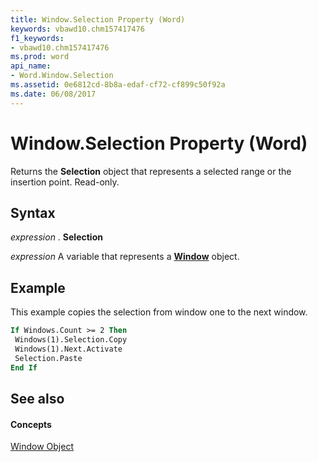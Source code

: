 ```yaml
---
title: Window.Selection Property (Word)
keywords: vbawd10.chm157417476
f1_keywords:
- vbawd10.chm157417476
ms.prod: word
api_name:
- Word.Window.Selection
ms.assetid: 0e6812cd-8b8a-edaf-cf72-cf899c50f92a
ms.date: 06/08/2017
---
```



# Window.Selection Property (Word)

Returns the  **Selection** object that represents a selected range or the insertion point. Read-only.


## Syntax

 _expression_ . **Selection**

 _expression_ A variable that represents a **[Window](window-object-word.md)** object.


## Example

This example copies the selection from window one to the next window.


```vb
If Windows.Count >= 2 Then 
 Windows(1).Selection.Copy 
 Windows(1).Next.Activate 
 Selection.Paste 
End If
```


## See also


#### Concepts


[Window Object](window-object-word.md)

